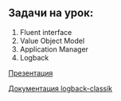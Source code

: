 ## Задачи на урок:

1. Fluent interface
2. Value Object Model
3. Application Manager
4. Logback

[Презентация](https://docs.google.com/presentation/d/1Di9plT7wBzMXeWMhgif2Eji0lTuHAMIl/edit?usp=share_link&ouid=100462493827587974016&rtpof=true&sd=true)

[Документация logback-classik](https://logback.qos.ch/manual/index.html)